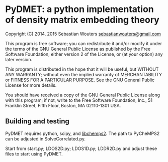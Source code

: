 PyDMET: a python implementation of density matrix embedding theory
==================================================================

Copyright (C) 2014, 2015 Sebastian Wouters <sebastianwouters@gmail.com>

This program is free software; you can redistribute it and/or modify
it under the terms of the GNU General Public License as published by
the Free Software Foundation; either version 2 of the License, or
(at your option) any later version.

This program is distributed in the hope that it will be useful,
but WITHOUT ANY WARRANTY; without even the implied warranty of
MERCHANTABILITY or FITNESS FOR A PARTICULAR PURPOSE.  See the
GNU General Public License for more details.

You should have received a copy of the GNU General Public License along
with this program; if not, write to the Free Software Foundation, Inc.,
51 Franklin Street, Fifth Floor, Boston, MA 02110-1301 USA.


Building and testing
--------------------

PyDMET requires python, scipy, and
[libchemps2](https://github.com/SebWouters/CheMPS2). The path to PyCheMPS2
can be adjusted in SolveCorrelated.py.

Start from start.py; LDOS2D.py; LDOS1D.py; LDDR2D.py and
adjust these files to start using PyDMET.

